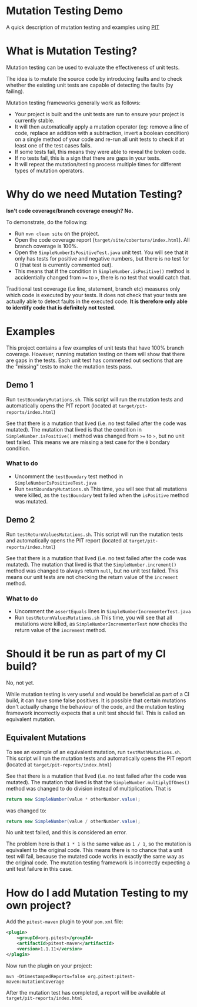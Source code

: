 Mutation Testing Demo
=====================
A quick description of mutation testing and examples using [PIT](http://pitest.org/)

What is Mutation Testing?
=========================
Mutation testing can be used to evaluate the effectiveness of unit tests.

The idea is to mutate the source code by introducing faults and to check whether the existing unit tests are capable of detecting the faults (by failing).

Mutation testing frameworks generally work as follows:
* Your project is built and the unit tests are run to ensure your project is currently stable.
* It will then automatically apply a mutation operator (eg: remove a line of code, replace an addition with a subtraction, invert a boolean condition) on a single method of your code and re-run all unit tests to check if at least one of the test cases fails.
* If some tests fail, this means they were able to reveal the broken code.
* If no tests fail, this is a sign that there are gaps in your tests.
* It will repeat the mutation/testing process multiple times for different types of mutation operators.

Why do we need Mutation Testing?
================================
**Isn't code coverage/branch coverage enough? No.**

To demonstrate, do the following:
* Run `mvn clean site` on the project.
* Open the code coverage report (`target/site/cobertura/index.html`).  All branch coverage is 100%.
* Open the `SimpleNumberIsPositiveTest.java` unit test.  You will see that it only has tests for positive and negative numbers, but there is no test for 0 (that test is currently commented out).
* This means that if the condition in `SimpleNumber.isPositive()` method is accidentially changed from `>=` to `>`, there is no test that would catch that.

Traditional test coverage (i.e line, statement, branch etc) measures only which code is executed by your tests. It does not check that your tests are actually able to detect faults in the executed code. **It is therefore only able to identify code that is definitely not tested**.

Examples
========
This project contains a few examples of unit tests that have 100% branch coverage.  However, running mutation testing on them will show that there are gaps in the tests.  Each unit test has commented out sections that are the "missing" tests to make the mutation tests pass.

Demo 1
------
Run `testBoundaryMutations.sh`.  This script will run the mutation tests and automatically opens the PIT report (located at `target/pit-reports/index.html`)

See that there is a mutation that lived (i.e. no test failed after the code was mutated).  The mutation that lived is that the condition in `SimpleNumber.isPositive()` method was changed from `>=` to `>`, but no unit test failed.  This means we are missing a test case for the `0` bondary condition.

### What to do
* Uncomment the `testBoundary` test method in `SimpleNumberIsPositiveTest.java`
* Run `testBoundaryMutations.sh`
This time, you will see that all mutations were killed, as the `testBoundary` test failed when the `isPositive` method was mutated.

Demo 2
------
Run `testReturnValuesMutations.sh`.  This script will run the mutation tests and automatically opens the PIT report (located at `target/pit-reports/index.html`)

See that there is a mutation that lived (i.e. no test failed after the code was mutated).  The mutation that lived is that the `SimpleNumber.increment()` method was changed to always return `null`, but no unit test failed.  This means our unit tests are not checking the return value of the `increment` method.

### What to do
* Uncomment the `assertEquals` lines in `SimpleNumberIncrememterTest.java`
* Run `testReturnValuesMutations.sh`
This time, you will see that all mutations were killed, as `SimpleNumberIncrememterTest` now checks the return value of the `increment` method.

Should it be run as part of my CI build?
========================================
No, not yet.

While mutation testing is very useful and would be beneficial as part of a CI build, it can have some false positives.  It is possible that certain mutations don't actually change the behaviour of the code, and the mutation testing framework incorrectly expects that a unit test should fail.  This is called an equivalent mutation.

Equivalent Mutations
--------------------
To see an example of an equivalent mutation, run `testMathMutations.sh`.  This script will run the mutation tests and automatically opens the PIT report (located at `target/pit-reports/index.html`)

See that there is a mutation that lived (i.e. no test failed after the code was mutated).  The mutation that lived is that the `SimpleNumber.multiplyIfOnes()` method was changed to do division instead of multiplication.  That is
```java
return new SimpleNumber(value * otherNumber.value);
```
was changed to:
```java
return new SimpleNumber(value / otherNumber.value);
```
No unit test failed, and this is considered an error.

The problem here is that `1 * 1` is the same value as `1 / 1`, so the mutation is equivalent to the original code.  This means there is no chance that a unit test will fail, because the mutated code works in exactly the same way as the original code.  The mutation testing framework is incorrectly expecting a unit test failure in this case.

How do I add Mutation Testing to my own project?
================================================
Add the `pitest-maven` plugin to your `pom.xml` file:
```xml
<plugin>
    <groupId>org.pitest</groupId>
    <artifactId>pitest-maven</artifactId>
    <version>1.1.11</version>
</plugin>
```
Now run the plugin on your project:
```
mvn -DtimestampedReports=false org.pitest:pitest-maven:mutationCoverage
```
After the mutation test has completed, a report will be available at `target/pit-reports/index.html`
